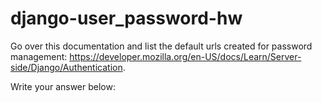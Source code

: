 # django-user_password-hw


Go over this documentation and list the default urls created for password management: https://developer.mozilla.org/en-US/docs/Learn/Server-side/Django/Authentication.

Write your answer below:
